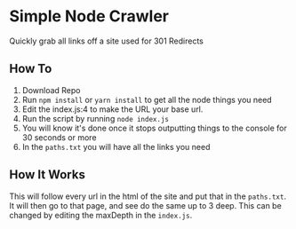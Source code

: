 # Simple Node Crawler
Quickly grab all links off a site used for 301 Redirects

## How To
1. Download Repo
2. Run `npm install` or `yarn install` to get all the node things you need
3. Edit the index.js:4 to make the URL your base url.
4. Run the script by running `node index.js`
5. You will know it's done once it stops outputting things to the console for 30 seconds or more
6. In the `paths.txt` you will have all the links you need

## How It Works
This will follow every url in the html of the site and put that in the `paths.txt`. It will then go to that page, and see do the same up to 3 deep. This can be changed by editing the maxDepth in the `index.js`.
